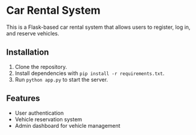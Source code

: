 # Car Rental System
This is a Flask-based car rental system that allows users to register, log in, and reserve vehicles.
## Installation
1. Clone the repository.
2. Install dependencies with `pip install -r requirements.txt`.
3. Run `python app.py` to start the server.
## Features
- User authentication
- Vehicle reservation system
- Admin dashboard for vehicle management
